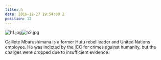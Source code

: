 ```yaml
---
title: h
date: 2016-12-27 19:54:00 Z
position: 12
---
```


![h1.jpg](/uploads/h1.jpg)![h2.jpg](/uploads/h2.jpg)

Callixte Mbarushimana is a former Hutu rebel leader and United Nations employee. He was indicted by the ICC for crimes against humanity, but the charges were dropped due to insufficient evidence.